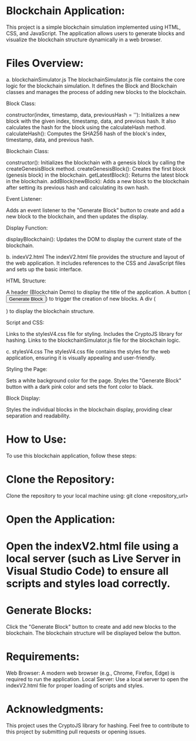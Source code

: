 <h1>Blockchain Application:</h1>

This project is a simple blockchain simulation implemented using HTML, CSS, and JavaScript. The application allows users to generate blocks and visualize the blockchain structure dynamically in a web browser.

<h1>Files Overview:</h1>

a. blockchainSimulator.js
The blockchainSimulator.js file contains the core logic for the blockchain simulation. It defines the Block and Blockchain classes and manages the process of adding new blocks to the blockchain.

Block Class:

constructor(index, timestamp, data, previousHash = ''): Initializes a new block with the given index, timestamp, data, and previous hash. It also calculates the hash for the block using the calculateHash method.
calculateHash(): Computes the SHA256 hash of the block's index, timestamp, data, and previous hash.

Blockchain Class:

constructor(): Initializes the blockchain with a genesis block by calling the createGenesisBlock method.
createGenesisBlock(): Creates the first block (genesis block) in the blockchain.
getLatestBlock(): Returns the latest block in the blockchain.
addBlock(newBlock): Adds a new block to the blockchain after setting its previous hash and calculating its own hash.

Event Listener:

Adds an event listener to the "Generate Block" button to create and add a new block to the blockchain, and then updates the display.

Display Function:

displayBlockchain(): Updates the DOM to display the current state of the blockchain.

b. indexV2.html
The indexV2.html file provides the structure and layout of the web application. It includes references to the CSS and JavaScript files and sets up the basic interface.

HTML Structure:

A header (Blockchain Demo) to display the title of the application.
A button (<button id="generateBlockBtn">Generate Block</button>) to trigger the creation of new blocks.
A div (<div id="blockchainDisplay"></div>) to display the blockchain structure.

Script and CSS:

Links to the stylesV4.css file for styling.
Includes the CryptoJS library for hashing.
Links to the blockchainSimulator.js file for the blockchain logic.

c. stylesV4.css
The stylesV4.css file contains the styles for the web application, ensuring it is visually appealing and user-friendly.

Styling the Page:

Sets a white background color for the page.
Styles the "Generate Block" button with a dark pink color and sets the font color to black.

Block Display:

Styles the individual blocks in the blockchain display, providing clear separation and readability.

<h1>How to Use:</h1>

To use this blockchain application, follow these steps:

<h1>Clone the Repository:</h1>

Clone the repository to your local machine using:
git clone <repository_url>

<h1>Open the Application:<h1>

Open the indexV2.html file using a local server (such as Live Server in Visual Studio Code) to ensure all scripts and styles load correctly.

<h1>Generate Blocks:</h1>

Click the "Generate Block" button to create and add new blocks to the blockchain. The blockchain structure will be displayed below the button.

<h1>Requirements:</h1>

Web Browser: A modern web browser (e.g., Chrome, Firefox, Edge) is required to run the application.
Local Server: Use a local server to open the indexV2.html file for proper loading of scripts and styles.

<h1>Acknowledgments:</h1>

This project uses the CryptoJS library for hashing.
Feel free to contribute to this project by submitting pull requests or opening issues.
